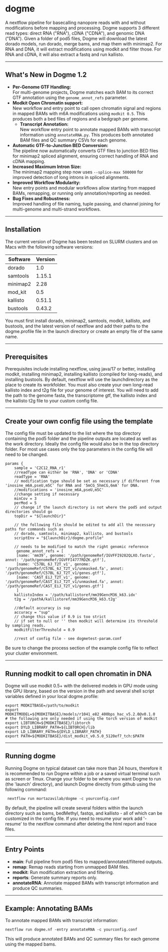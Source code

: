 # dogme

A nextflow pipeline for basecalling nanopore reads with and without modifications before mapping and processing. Dogme supports 3 different read types: direct RNA ("RNA"), cDNA ("CDNA"), and genomic DNA ("DNA"). Given a folder of pod5 files, Dogme will download the latest dorado models, run dorado, merge bams, and map them with minimap2. For RNA and DNA, it will extract modifications using modkit and filter those. For RNA and cDNA, it will also extract a fastq and run kallisto.

---

## What's New in Dogme 1.2

- **Per-Genome GTF Handling:**  
  For multi-genome projects, Dogme matches each BAM to its correct GTF annotation using the `genome_annot_refs` parameter.
- **Modkit Open Chromatin support:**  
  New workflow and entry point to call open chromatin signal and regions in mapped BAMs with m6A modifications using `modkit 0.5`. This produces both a bed files of regions and a bedgraph per genome.
  - **Transcript Annotation:**  
  New workflow entry point to annotate mapped BAMs with transcript information using `annotateRNA.py`. This produces both annotated BAM files and QC summary CSVs for each genome.
- **Automatic GTF-to-Junction BED Conversion:**  
  The pipeline now automatically converts GTF files to junction BED files for minimap2 spliced alignment, ensuring correct handling of RNA and cDNA mapping.
- **Increased Maximum Intron Size:**  
  The minimap2 mapping step now uses `--splice-max 500000` for improved detection of long introns in spliced alignments.
- **Improved Workflow Modularity:**  
  New entry points and modular workflows allow starting from mapped BAMs, remapping, or running only annotation/reporting as needed.
- **Bug Fixes and Robustness:**  
  Improved handling of file naming, tuple passing, and channel joining for multi-genome and multi-strand workflows.

---

## Installation

The current version of Dogme has been tested on SLURM clusters and on Macs with the following software versions: 

| Software | Version |
|----------|---------|
| dorado   | 1.0     |
| samtools | 1.15.1  |
| minimap2 | 2.28    |
| mod_kit  | 0.5     |
| kallisto | 0.51.1  |
| bustools | 0.43.2  |

You must first install dorado, minimap2, samtools, modkit, kallisto, and bustools, and the latest version of nextflow and add their paths to the dogme.profile file in the launch directory or create an empty file of the same name. 

---

## Prerequisites

Prerequisites include installing nextflow, using java/17 or better, installing modkit, installing minimap2, installing kallisto (compiled for long-reads), and installing bustools.
By default, nextflow will use the launchdirectory as the place to create its workfolder.
You must also create your own long-read kallisto index and t2g file for your genome of interest. You will need to add the path to the genome fasta, the transcriptome gtf, the kallisto index and the kallisto t2g file to your custom config file. 

---

## Create your own config file using the template

The config file must be updated to the list where the top directory containing the pod5 folder and the pipeline outputs are located as well as the work directory. Ideally the config file would also be in the top directory folder. For most use cases only the top parameters in the config file will need to be changed. 

``` 
params {
    sample = 'C2C12_RNA_r1'
    //readType can either be 'RNA', 'DNA' or 'CDNA'
    readType = 'RNA'
    // modification type should be set as necessary if different from 'inosine_m6A,pseU,m5C' for RNA and '5mCG_5hmCG,6mA' for DNA. 
    //modifications = 'inosine_m6A,pseU,m5C'
    //change setting if necessary 
    minCov = 3
    perMod = 5
    // change if the launch directory is not where the pod5 and output directories should go
    topDir = "${launchDir}"

    // the following file should be edited to add all the necessary paths for commands such as
    // dorado, samtools, minimap2, kallisto, and bustools
    scriptEnv = "${launchDir}/dogme.profile"

    // needs to be modified to match the right genomic reference
     genome_annot_refs = [
     [name: 'mm39', genome: '/path/genomeRef/IGVFFI9282QLXO.fasta', annot: '/path/genomeRef/IGVFFI4777RDZK.gtf'],
     [name: 'C57BL_6J_T2T_v1', genome: '/path/genomeRef/C57BL_6J_T2T_v1/unmasked.fa', annot: '/path/genomeRef/C57BL_6J_T2T_v1/genes.gtf'],
     [name: 'CAST_EiJ_T2T_v1', genome: '/path/genomeRef/CAST_EiJ_T2T_v1/unmasked.fa', annot: '/path/genomeRef/CAST_EiJ_T2T_v1/genes.gtf']
     ]
    kallistoIndex = '/path/kallistoref/mm39GencM36_k63.idx'
    t2g = '/pathA/kallistoref/mm39GencM36_k63.t2g'
    
    //default accuracy is sup
    accuracy = "sup"
    // change this value if 0.9 is too strict
    // if set to null or '' then modkit will determine its threshold by sampling reads. 
    modkitFilterThreshold = 0.9

    //rest of config file - see dogmetest-param.conf
```
  
Be sure to change the process section of the example config file to reflect your cluster environment. 

---

## Running modkit to call open chromatin in DNA

Dogme will use modkit 0.5+ with the delivered models in GPU mode using the GPU library, based on the version in the path and several shell script variables defined in your local dogme.profile:
```
export MODKITBASE=/path/to/modkit
export MODKITMODEL=${MODKITBASE}/models/r1041_e82_400bps_hac_v5.2.0@v0.1.0
# the following are only needed if using the torch version of modkit
export LIBTORCH=${MODKITBASE}/libtorch
export DYLD_LIBRARY_PATH=${LIBTORCH}/lib
export LD_LIBRARY_PATH=${DYLD_LIBRARY_PATH}
export PATH=${MODKITBASE}/dist_modkit_v0.5.0_5120ef7_tch:$PATH
```

---

## Running dogme

Running Dogme on typical dataset can take more than 24 hours, therefore it is recommended to run Dogme within a job or a saved virtual terminal such as screen or Tmux.  Change your folder to be where you want Dogme to run (the 'launch' directory), and launch Dogme directly from github using the following command: 

 ```
  nextflow run mortazavilab/dogme -c yourconfig.conf
```
By default, the pipeline will create several folders within the launch directory such as bams, bedMethyl, fastqs, and kallisto - all of which can be customized in the config file. If you need to resume your work add '-resume' to the nextflow command after deleting the html report and trace files.

---

## Entry Points

- **main**: Full pipeline from pod5 files to mapped/annotated/filtered outputs.
- **remap**: Remap reads starting from unmapped BAM files.
- **modkit**: Run modification extraction and filtering.
- **reports**: Generate summary reports only.
- **annotateRNA**: Annotate mapped BAMs with transcript information and produce QC summaries.

---

## Example: Annotating BAMs

To annotate mapped BAMs with transcript information:

```
nextflow run dogme.nf -entry annotateRNA -c yourconfig.conf
```

This will produce annotated BAMs and QC summary files for each genome using the mapped bams.
